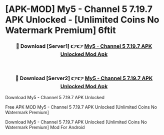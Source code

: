 # [APK-MOD] My5 - Channel 5 7.19.7 APK Unlocked - [Unlimited Coins No Watermark Premium] 6ftit



<div align="center">
<h3>🔴 Download [Server1] 👉👉 <a href="https://momento.my/?title=My5_-_Channel_5_7.19.7_APK_Unlocked">My5 - Channel 5 7.19.7 APK Unlocked Mod Apk</a></h3><br>

<h3>🔴 Download [Server2] 👉👉 <a href="https://momento.my/?title=My5_-_Channel_5_7.19.7_APK_Unlocked">My5 - Channel 5 7.19.7 APK Unlocked Mod Apk</a></h3>
</div>



Download My5 - Channel 5 7.19.7 APK Unlocked 

Free APK MOD My5 - Channel 5 7.19.7 APK Unlocked [Unlimited Coins No Watermark Premium]

Download My5 - Channel 5 7.19.7 APK Unlocked [Unlimited Coins No Watermark Premium] Mod For Android
